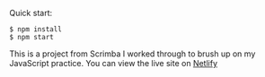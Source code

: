 Quick start:

```
$ npm install
$ npm start
```

This is a project from Scrimba I worked through to brush up on my JavaScript practice.
You can view the live site on [Netlify](https://extraordinary-belekoy-c75425.netlify.app/)
